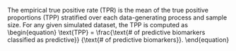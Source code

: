The empirical true positive rate (TPR) is the mean of the true positive
proportions (TPP) stratified over each data-generating process and sample size.
For any given simulated dataset, the TPP is computed as
\begin{equation}
  \text{TPP} = \frac{\text{# of predictive biomarkers classified as predictive}}
  {\text{# of predictive biomarkers}}.
\end{equation}

